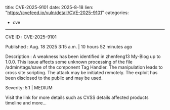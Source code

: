 
title: CVE-2025-9101
date: 2025-8-18
lien: "https://cvefeed.io/vuln/detail/CVE-2025-9101"
categories:
  - cve
---

CVE ID : CVE-2025-9101

Published :  Aug. 18
2025
3:15 a.m. | 10 hours
52 minutes ago

Description : A weakness has been identified in zhenfeng13 My-Blog up to 1.0.0. This issue affects some unknown processing of the file /admin/tags/save of the component Tag Handler. The manipulation leads to cross site scripting. The attack may be initiated remotely. The exploit has been disclosed to the public and may be used.

Severity: 5.1 | MEDIUM

Visit the link for more details
such as CVSS details
affected products
timeline
and more...
